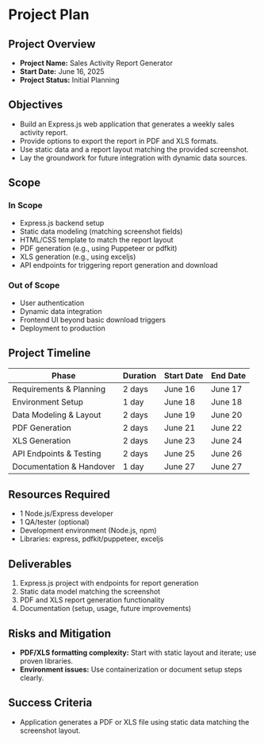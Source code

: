 # Project Plan

## Project Overview
- **Project Name:** Sales Activity Report Generator
- **Start Date:** June 16, 2025
- **Project Status:** Initial Planning

## Objectives
- Build an Express.js web application that generates a weekly sales activity report.
- Provide options to export the report in PDF and XLS formats.
- Use static data and a report layout matching the provided screenshot.
- Lay the groundwork for future integration with dynamic data sources.

## Scope
### In Scope
- Express.js backend setup
- Static data modeling (matching screenshot fields)
- HTML/CSS template to match the report layout
- PDF generation (e.g., using Puppeteer or pdfkit)
- XLS generation (e.g., using exceljs)
- API endpoints for triggering report generation and download

### Out of Scope
- User authentication
- Dynamic data integration
- Frontend UI beyond basic download triggers
- Deployment to production

## Project Timeline

| Phase                       | Duration   | Start Date | End Date   |
|-----------------------------|------------|------------|------------|
| Requirements & Planning     | 2 days     | June 16    | June 17    |
| Environment Setup           | 1 day      | June 18    | June 18    |
| Data Modeling & Layout      | 2 days     | June 19    | June 20    |
| PDF Generation              | 2 days     | June 21    | June 22    |
| XLS Generation              | 2 days     | June 23    | June 24    |
| API Endpoints & Testing     | 2 days     | June 25    | June 26    |
| Documentation & Handover    | 1 day      | June 27    | June 27    |

## Resources Required
- 1 Node.js/Express developer
- 1 QA/tester (optional)
- Development environment (Node.js, npm)
- Libraries: express, pdfkit/puppeteer, exceljs

## Deliverables
1. Express.js project with endpoints for report generation
2. Static data model matching the screenshot
3. PDF and XLS report generation functionality
4. Documentation (setup, usage, future improvements)

## Risks and Mitigation
- **PDF/XLS formatting complexity:** Start with static layout and iterate; use proven libraries.
- **Environment issues:** Use containerization or document setup steps clearly.

## Success Criteria
- Application generates a PDF or XLS file using static data matching the screenshot layout.
